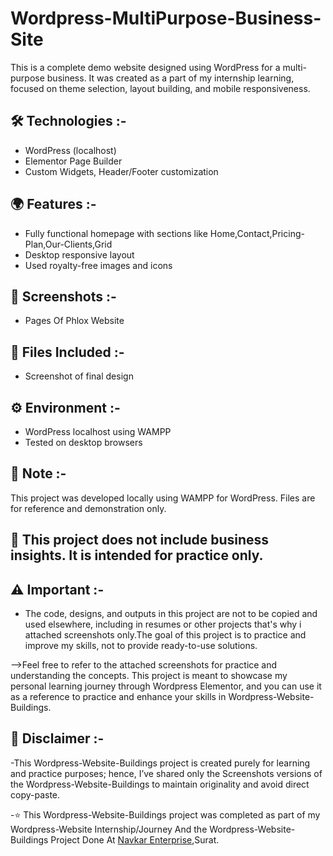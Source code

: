 # **Wordpress-MultiPurpose-Business-Site**

This is a complete demo website designed using WordPress for a multi-purpose business. It was created as a part of my internship learning, focused on theme selection, layout building, and mobile responsiveness.

## **🛠️ Technologies :-**
- WordPress (localhost)
- Elementor Page Builder
- Custom Widgets, Header/Footer customization

## **🌍 Features :-**
- Fully functional homepage with sections like Home,Contact,Pricing-Plan,Our-Clients,Grid 
- Desktop responsive layout
- Used royalty-free images and icons

## **📸 Screenshots :-**
- Pages Of Phlox Website

## **📁 Files Included :-**
- Screenshot of final design

## **⚙️ Environment :-**
- WordPress localhost using WAMPP
- Tested on desktop browsers

## **📌 Note :-**
This project was developed locally using WAMPP for WordPress. Files are for reference and demonstration only.

## **📎 This project does not include business insights. It is intended for practice only.**

## **⚠️ Important :-**

- The code, designs, and outputs in this project are not to be copied and used elsewhere, including in resumes or other projects that's why i attached screenshots only.The goal of this project is to practice and improve my skills, not to provide ready-to-use solutions.

-->Feel free to refer to the attached screenshots for practice and understanding the concepts. This project is meant to showcase my personal learning journey through Wordpress Elementor, and you can use it as a reference to practice and enhance your skills in Wordpress-Website-Buildings.

## **📌 Disclaimer :-**

-This Wordpress-Website-Buildings project is created purely for learning and practice purposes; hence, I’ve shared only the Screenshots versions of the Wordpress-Website-Buildings to maintain originality and avoid direct copy-paste.

-⭐ This Wordpress-Website-Buildings project was completed as part of my Wordpress-Website Internship/Journey And the Wordpress-Website-Buildings Project Done At <a href="https://www.navkarenterprise.biz/">Navkar Enterprise</a>,Surat.
